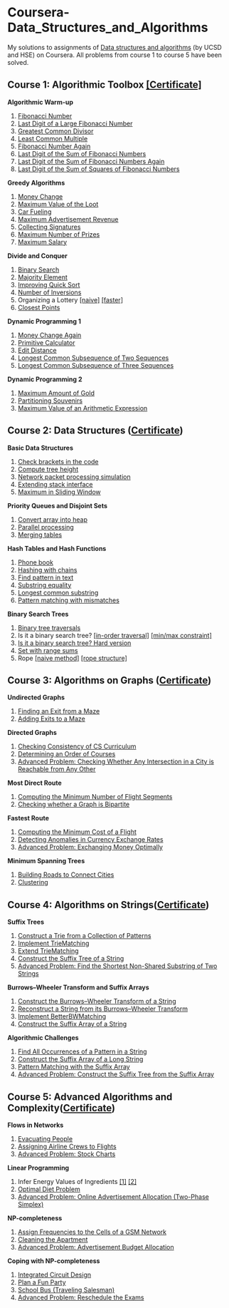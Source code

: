 # Coursera-Data_Structures_and_Algorithms
My solutions to assignments of [Data structures and algorithms](https://www.coursera.org/specializations/data-structures-algorithms) (by UCSD and HSE) on Coursera. 
All problems from course 1 to course 5 have been solved.

Course 1: Algorithmic Toolbox [[Certificate]](https://www.coursera.org/account/accomplishments/certificate/P7UWAE5Z4NAJ?utm_medium=certificate&utm_source=link&utm_campaign=copybutton_certificate)
-

**Algorithmic Warm-up**
  1. [Fibonacci Number](https://github.com/Sonia-96/Coursera-Data-Structures-and-Algorithms/blob/master/1-Algorithmic%20Toolbox/Week1-Algorithmic%20Warm-up/1-Fibonacci%20Number.py)
  2. [Last Digit of a Large Fibonacci Number](https://github.com/Sonia-96/Coursera-Data-Structures-and-Algorithms/blob/master/1-Algorithmic%20Toolbox/Week1-Algorithmic%20Warm-up/2-last%20digit%20of%20a%20large%20fibonacci%20number.py)
  3. [Greatest Common Divisor](https://github.com/Sonia-96/Coursera-Data-Structures-and-Algorithms/blob/master/1-Algorithmic%20Toolbox/Week1-Algorithmic%20Warm-up/3-greatest%20common%20divisor.py)
  4. [Least Common Multiple](https://github.com/Sonia-96/Coursera-Data-Structures-and-Algorithms/blob/master/1-Algorithmic%20Toolbox/Week1-Algorithmic%20Warm-up/4-least%20common%20multiple.py)
  5. [Fibonacci Number Again](https://github.com/Sonia-96/Coursera-Data-Structures-and-Algorithms/blob/master/1-Algorithmic%20Toolbox/Week1-Algorithmic%20Warm-up/5-Fibonacci%20number%20again.py)
  6. [Last Digit of the Sum of Fibonacci Numbers](https://github.com/Sonia-96/Coursera-Data-Structures-and-Algorithms/blob/master/1-Algorithmic%20Toolbox/Week1-Algorithmic%20Warm-up/6-last%20digit%20of%20the%20sum%20of%20fibonacci%20numbers.py)
  7. [Last Digit of the Sum of Fibonacci Numbers Again](https://github.com/Sonia-96/Coursera-Data-Structures-and-Algorithms/blob/master/1-Algorithmic%20Toolbox/Week1-Algorithmic%20Warm-up/7-last%20digit%20of%20the%20sum%20of%20fibonacci%20numbers%20again.py)
  8. [Last Digit of the Sum of Squares of Fibonacci Numbers](https://github.com/Sonia-96/Coursera-Data-Structures-and-Algorithms/blob/master/1-Algorithmic%20Toolbox/Week1-Algorithmic%20Warm-up/8-last%20digit%20of%20the%20sum%20of%20squares%20of%20Fibonacci%20numbers.py)

**Greedy Algorithms**
  1. [Money Change](https://github.com/Sonia-96/Coursera-Data-Structures-and-Algorithms/blob/master/1-Algorithmic%20Toolbox/Week3-Greedy%20Algorithms/1-money%20change.py)
  2. [Maximum Value of the Loot](https://github.com/Sonia-96/Coursera-Data-Structures-and-Algorithms/blob/master/1-Algorithmic%20Toolbox/Week3-Greedy%20Algorithms/2-max%20value%20of%20the%20loot.py)
  3. [Car Fueling](https://github.com/Sonia-96/Coursera-Data-Structures-and-Algorithms/blob/master/1-Algorithmic%20Toolbox/Week3-Greedy%20Algorithms/3-car%20fueling.py)
  4. [Maximum Advertisement Revenue](https://github.com/Sonia-96/Coursera-Data-Structures-and-Algorithms/blob/master/1-Algorithmic%20Toolbox/Week3-Greedy%20Algorithms/4-max%20advertisement%20revenue.py)
  5. [Collecting Signatures](https://github.com/Sonia-96/Coursera-Data-Structures-and-Algorithms/blob/master/1-Algorithmic%20Toolbox/Week3-Greedy%20Algorithms/5-collecting_signatures.py)
  6. [Maximum Number of Prizes](https://github.com/Sonia-96/Coursera-Data-Structures-and-Algorithms/blob/master/1-Algorithmic%20Toolbox/Week3-Greedy%20Algorithms/6-max%20number%20of%20prizes.py)
  7. [Maximum Salary](https://github.com/Sonia-96/Coursera-Data-Structures-and-Algorithms/blob/master/1-Algorithmic%20Toolbox/Week3-Greedy%20Algorithms/7-max%20salary.py)

**Divide and Conquer**
  1. [Binary Search](https://github.com/Sonia-96/Coursera-Data-Structures-and-Algorithms/blob/master/1-Algorithmic%20Toolbox/Week4-Divide%20and%20Conquer/1-binary%20search.py)
  2. [Majority Element](https://github.com/Sonia-96/Coursera-Data-Structures-and-Algorithms/blob/master/1-Algorithmic%20Toolbox/Week4-Divide%20and%20Conquer/2-majority%20element.py)
  3. [Improving Quick Sort](https://github.com/Sonia-96/Coursera-Data-Structures-and-Algorithms/blob/master/1-Algorithmic%20Toolbox/Week4-Divide%20and%20Conquer/3-3-way%20quick%20sort.py)
  4. [Number of Inversions](https://github.com/Sonia-96/Coursera-Data-Structures-and-Algorithms/blob/master/1-Algorithmic%20Toolbox/Week4-Divide%20and%20Conquer/4-number%20of%20inversions.py)
  5. Organizing a Lottery [[naive]](https://github.com/Sonia-96/Coursera-Data-Structures-and-Algorithms/blob/master/1-Algorithmic%20Toolbox/Week4-Divide%20and%20Conquer/5-organizing%20a%20lottery_naive.py) [[faster]](https://github.com/Sonia-96/Coursera-Data-Structures-and-Algorithms/blob/master/1-Algorithmic%20Toolbox/Week4-Divide%20and%20Conquer/5-organizing_a_lottery_faster.py)
  6. [Closest Points](https://github.com/Sonia-96/Coursera-Data-Structures-and-Algorithms/blob/master/1-Algorithmic%20Toolbox/Week4-Divide%20and%20Conquer/6-closest%20points.py)

**Dynamic Programming 1**
  1. [Money Change Again](https://github.com/Sonia-96/Coursera-Data-Structures-and-Algorithms/blob/master/1-Algorithmic%20Toolbox/Week5-Dynamic%20Programming%201/1-money%20change%20agian.py)
  2. [Primitive Calculator](https://github.com/Sonia-96/Coursera-Data-Structures-and-Algorithms/blob/master/1-Algorithmic%20Toolbox/Week5-Dynamic%20Programming%201/2-primitive%20operations.py)
  3. [Edit Distance](https://github.com/Sonia-96/Coursera-Data-Structures-and-Algorithms/blob/master/1-Algorithmic%20Toolbox/Week5-Dynamic%20Programming%201/3-edit%20distance.py)
  4. [Longest Common Subsequence of Two Sequences](https://github.com/Sonia-96/Coursera-Data-Structures-and-Algorithms/blob/master/1-Algorithmic%20Toolbox/Week5-Dynamic%20Programming%201/4-longest%20common%20subsequence%20of%202%20sequences.py)
  5. [Longest Common Subsequence of Three Sequences](https://github.com/Sonia-96/Coursera-Data-Structures-and-Algorithms/blob/master/1-Algorithmic%20Toolbox/Week5-Dynamic%20Programming%201/5-longest%20common%20subsequence%20of%203%20sequences.py)

**Dynamic Programming 2**
  1. [Maximum Amount of Gold](https://github.com/Sonia-96/Coursera-Data-Structures-and-Algorithms/blob/master/1-Algorithmic%20Toolbox/Week6-Dynamic%20Programming%202/1-maximum%20amount%20of%20gold.py)
  2. [Partitioning Souvenirs](https://github.com/Sonia-96/Coursera-Data-Structures-and-Algorithms/blob/master/1-Algorithmic%20Toolbox/Week6-Dynamic%20Programming%202/2-partitioning%20souvenirs.py)
  3. [Maximum Value of an Arithmetic Expression](https://github.com/Sonia-96/Coursera-Data-Structures-and-Algorithms/blob/master/1-Algorithmic%20Toolbox/Week6-Dynamic%20Programming%202/3-maximum%20value%20of%20an%20arithmetic%20expression.py)

Course 2: Data Structures ([Certificate](https://www.coursera.org/account/accomplishments/verify/SNXB3ZMZXNTD))
-

**Basic Data Structures**
  1. [Check brackets in the code](https://github.com/Sonia-96/Coursera-Data-Structures-and-Algorithms/blob/master/2-Data%20Structures/Week1-Basic%20Data%20Structures/1-check%20brackets%20in%20the%20code.py)
  2. [Compute tree height](https://github.com/Sonia-96/Coursera-Data-Structures-and-Algorithms/blob/master/2-Data%20Structures/Week1-Basic%20Data%20Structures/2-compute%20tree%20height.py)
  3. [Network packet processing simulation](https://github.com/Sonia-96/Coursera-Data-Structures-and-Algorithms/blob/master/2-Data%20Structures/Week1-Basic%20Data%20Structures/3-packet%20processing.py)
  4. [Extending stack interface](https://github.com/Sonia-96/Coursera-Data-Structures-and-Algorithms/blob/master/2-Data%20Structures/Week1-Basic%20Data%20Structures/4-extending%20stack%20interface.py)
  5. [Maximum in Sliding Window](https://github.com/Sonia-96/Coursera-Data-Structures-and-Algorithms/blob/master/2-Data%20Structures/Week1-Basic%20Data%20Structures/5-maximum%20in%20sliding%20window.py)

**Priority Queues and Disjoint Sets**
  1. [Convert array into heap](https://github.com/Sonia-96/Coursera-Data-Structures-and-Algorithms/blob/master/2-Data%20Structures/Week3-Priority%20Queues%20and%20Disjoint%20Sets/1-convert%20array%20into%20heap.py)
  2. [Parallel processing](https://github.com/Sonia-96/Coursera-Data-Structures-and-Algorithms/blob/master/2-Data%20Structures/Week3-Priority%20Queues%20and%20Disjoint%20Sets/2-parallel%20processing.py)
  3. [Merging tables](https://github.com/Sonia-96/Coursera-Data-Structures-and-Algorithms/blob/master/2-Data%20Structures/Week3-Priority%20Queues%20and%20Disjoint%20Sets/3-merging%20tables.py)

**Hash Tables and Hash Functions**
  1. [Phone book](https://github.com/Sonia-96/Coursera-Data-Structures-and-Algorithms/blob/master/2-Data%20Structures/Week4-Hash%20Tables%20and%20Hash%20Functions/1-phone%20book.py)
  2. [Hashing with chains](https://github.com/Sonia-96/Coursera-Data-Structures-and-Algorithms/blob/master/2-Data%20Structures/Week4-Hash%20Tables%20and%20Hash%20Functions/2-hashing%20with%20chains.py)
  3. [Find pattern in text](https://github.com/Sonia-96/Coursera-Data-Structures-and-Algorithms/blob/master/2-Data%20Structures/Week4-Hash%20Tables%20and%20Hash%20Functions/3-find%20pattern%20in%20text.py)
  4. [Substring equality](https://github.com/Sonia-96/Coursera-Data-Structures-and-Algorithms/blob/master/2-Data%20Structures/Week4-Hash%20Tables%20and%20Hash%20Functions/4-substring%20equality.py)
  5. [Longest common substring](https://github.com/Sonia-96/Coursera-Data-Structures-and-Algorithms/blob/master/2-Data%20Structures/Week4-Hash%20Tables%20and%20Hash%20Functions/5-longest%20common%20substring.py)
  6. [Pattern matching with mismatches](https://github.com/Sonia-96/Coursera-Data-Structures-and-Algorithms/blob/master/2-Data%20Structures/Week4-Hash%20Tables%20and%20Hash%20Functions/6-pattern%20matching%20with%20mismatches.py)

**Binary Search Trees**
  1. [Binary tree traversals](https://github.com/Sonia-96/Coursera-Data-Structures-and-Algorithms/blob/master/2-Data%20Structures/Week4-Hash%20Tables%20and%20Hash%20Functions/6-pattern%20matching%20with%20mismatches.py)
  2. Is it a binary search tree? [[in-order traversal]](https://github.com/Sonia-96/Coursera-Data-Structures-and-Algorithms/blob/master/2-Data%20Structures/Week6-Binary%20Search%20Trees/2-is%20binary%20search%20tree.py) [[min/max constraint]](https://github.com/Sonia-96/Coursera-Data-Structures-and-Algorithms/blob/master/2-Data%20Structures/Week6-Binary%20Search%20Trees/2-min%20max%20method.py)
  3. [Is it a binary search tree? Hard version](https://github.com/Sonia-96/Coursera-Data-Structures-and-Algorithms/blob/master/2-Data%20Structures/Week6-Binary%20Search%20Trees/3-is%20bst%20hard.py)
  4. [Set with range sums](https://github.com/Sonia-96/Coursera-Data-Structures-and-Algorithms/blob/master/2-Data%20Structures/Week6-Binary%20Search%20Trees/4-splay%20tree.py)
  5. Rope [[naive method]](https://github.com/Sonia-96/Coursera-Data-Structures-and-Algorithms/blob/master/2-Data%20Structures/Week6-Binary%20Search%20Trees/5-naive.py) [[rope structure]](https://github.com/Sonia-96/Coursera-Data-Structures-and-Algorithms/blob/master/2-Data%20Structures/Week6-Binary%20Search%20Trees/5-rope%20structure.py)

Course 3: Algorithms on Graphs ([Certificate](https://www.coursera.org/account/accomplishments/verify/P7UWAE5Z4NAJ))
-

**Undirected Graphs**
  1. [Finding an Exit from a Maze](https://github.com/Sonia-96/Coursera-Data-Structures-and-Algorithms/blob/master/3-Algorithms%20on%20Graphs/Week1-Undirected%20Graphs/1-reachability.py)
  2. [Adding Exits to a Maze](https://github.com/Sonia-96/Coursera-Data-Structures-and-Algorithms/blob/master/3-Algorithms%20on%20Graphs/Week1-Undirected%20Graphs/2-connected%20components.py)

**Directed Graphs**
  1. [Checking Consistency of CS Curriculum](https://github.com/Sonia-96/Coursera-Data-Structures-and-Algorithms/blob/master/3-Algorithms%20on%20Graphs/Week2-Directed%20Graphs/1-directed%20acyclic%20graphs.py)
  2. [Determining an Order of Courses](https://github.com/Sonia-96/Coursera-Data-Structures-and-Algorithms/blob/master/3-Algorithms%20on%20Graphs/Week2-Directed%20Graphs/2-topological%20sort.py)
  3. [Advanced Problem: Checking Whether Any Intersection in a City is Reachable from Any Other](https://github.com/Sonia-96/Coursera-Data-Structures-and-Algorithms/blob/master/3-Algorithms%20on%20Graphs/Week2-Directed%20Graphs/3-strongly%20connected%20components.py)

**Most Direct Route**
  1. [Computing the Minimum Number of Flight Segments](https://github.com/Sonia-96/Coursera-Data-Structures-and-Algorithms/blob/master/3-Algorithms%20on%20Graphs/Week3-Most%20Direct%20Route/1-breath%20first%20search.py)
  2. [Checking whether a Graph is Bipartite](https://github.com/Sonia-96/Coursera-Data-Structures-and-Algorithms/blob/master/3-Algorithms%20on%20Graphs/Week3-Most%20Direct%20Route/2-bipartite.py)

**Fastest Route**
  1. [Computing the Minimum Cost of a Flight](https://github.com/Sonia-96/Coursera-Data-Structures-and-Algorithms/blob/master/3-Algorithms%20on%20Graphs/Week4-Fastest%20Route/1-Dijkstra_min-heap.py)
  2. [Detecting Anomalies in Currency Exchange Rates](https://github.com/Sonia-96/Coursera-Data-Structures-and-Algorithms/blob/master/3-Algorithms%20on%20Graphs/Week4-Fastest%20Route/2-negative%20cycle.py)
  3. [Advanced Problem: Exchanging Money Optimally](https://github.com/Sonia-96/Coursera-Data-Structures-and-Algorithms/blob/master/3-Algorithms%20on%20Graphs/Week4-Fastest%20Route/3-infinite%20arbitrage.py)

**Minimum Spanning Trees**
  1. [Building Roads to Connect Cities](https://github.com/Sonia-96/Coursera-Data-Structures-and-Algorithms/blob/master/3-Algorithms%20on%20Graphs/Week5-Minimum%20Spanning%20Trees/1-connecting%20points.py)
  2. [Clustering](https://github.com/Sonia-96/Coursera-Data-Structures-and-Algorithms/blob/master/3-Algorithms%20on%20Graphs/Week5-Minimum%20Spanning%20Trees/2-clustering.py)

Course 4: Algorithms on Strings([Certificate](https://www.coursera.org/account/accomplishments/verify/PW9Y4GH4SPTX))
-

**Suffix Trees**
  1. [Construct a Trie from a Collection of Patterns](https://github.com/Sonia-96/Coursera-Data-Structures-and-Algorithms/blob/master/4-Algorithms%20on%20Strings/Week1-Suffix%20Trees/1-constrcut%20a%20Trie%20from%20patterns.py)
  2. [Implement TrieMatching](https://github.com/Sonia-96/Coursera-Data-Structures-and-Algorithms/blob/master/4-Algorithms%20on%20Strings/Week1-Suffix%20Trees/2-TrieMatching.py)
  3. [Extend TrieMatching](https://github.com/Sonia-96/Coursera-Data-Structures-and-Algorithms/blob/master/4-Algorithms%20on%20Strings/Week1-Suffix%20Trees/3-Extend%20TrieMatching.py)
  4. [Construct the Suffix Tree of a String](https://github.com/Sonia-96/Coursera-Data-Structures-and-Algorithms/blob/master/4-Algorithms%20on%20Strings/Week1-Suffix%20Trees/4-construct%20the%20suffix%20tree%20of%20a%20string.py)
  5. [Advanced Problem: Find the Shortest Non-Shared Substring of Two Strings](https://github.com/Sonia-96/Coursera-Data-Structures-and-Algorithms/blob/master/4-Algorithms%20on%20Strings/Week1-Suffix%20Trees/5-shortest%20non-shared%20substring.py)

**Burrows–Wheeler Transform and Suffix Arrays**
  1. [Construct the Burrows–Wheeler Transform of a String](https://github.com/Sonia-96/Coursera-Data-Structures-and-Algorithms/blob/master/4-Algorithms%20on%20Strings/Week2-Burrows%E2%80%93Wheeler%20Transform%20and%20Suffix%20Arrays/1-construct%20BWT.py)
  2. [Reconstruct a String from its Burrows–Wheeler Transform](https://github.com/Sonia-96/Coursera-Data-Structures-and-Algorithms/blob/master/4-Algorithms%20on%20Strings/Week2-Burrows%E2%80%93Wheeler%20Transform%20and%20Suffix%20Arrays/2-invert%20BWT.py)
  3. [Implement BetterBWMatching](https://github.com/Sonia-96/Coursera-Data-Structures-and-Algorithms/blob/master/4-Algorithms%20on%20Strings/Week2-Burrows%E2%80%93Wheeler%20Transform%20and%20Suffix%20Arrays/3-BWmatching.py)
  4. [Construct the Suffix Array of a String](https://github.com/Sonia-96/Coursera-Data-Structures-and-Algorithms/blob/master/4-Algorithms%20on%20Strings/Week2-Burrows%E2%80%93Wheeler%20Transform%20and%20Suffix%20Arrays/4-suffix%20array.py)

**Algorithmic Challenges**
  1. [Find All Occurrences of a Pattern in a String](https://github.com/Sonia-96/Coursera-Data-Structures-and-Algorithms/blob/master/4-Algorithms%20on%20Strings/Week4-Algorithmic%20Challenges/1-Knuth%20Morris%20Pratt.py)
  2. [Construct the Suffix Array of a Long String](https://github.com/Sonia-96/Coursera-Data-Structures-and-Algorithms/blob/master/4-Algorithms%20on%20Strings/Week4-Algorithmic%20Challenges/2-suffix%20array%20for%20a%20long%20string.py)
  3. [Pattern Matching with the Suffix Array](https://github.com/Sonia-96/Coursera-Data-Structures-and-Algorithms/blob/master/4-Algorithms%20on%20Strings/Week4-Algorithmic%20Challenges/3-suffix%20array%20matching.py)
  4. [Advanced Problem: Construct the Suffix Tree from the Suffix Array](https://github.com/Sonia-96/Coursera-Data-Structures-and-Algorithms/blob/master/4-Algorithms%20on%20Strings/Week4-Algorithmic%20Challenges/4-suffix%20tree%20from%20array.py)

Course 5: Advanced Algorithms and Complexity([Certificate](https://www.coursera.org/account/accomplishments/verify/A78PQPN5KJAB))
-

**Flows in Networks**
  1. [Evacuating People](https://github.com/Sonia-96/Coursera-Data-Structures-and-Algorithms/blob/master/5-Advanced%20Algorithms%20and%20Complexity/Week1-Flows%20in%20Networks/1-max%20flow.py)
  2. [Assigning Airline Crews to Flights](https://github.com/Sonia-96/Coursera-Data-Structures-and-Algorithms/blob/master/5-Advanced%20Algorithms%20and%20Complexity/Week1-Flows%20in%20Networks/2-bipartite%20matching.py)
  3. [Advanced Problem: Stock Charts](https://github.com/Sonia-96/Coursera-Data-Structures-and-Algorithms/blob/master/5-Advanced%20Algorithms%20and%20Complexity/Week1-Flows%20in%20Networks/3-stock%20charts.py)

**Linear Programming**
  1. Infer Energy Values of Ingredients [[1]](https://github.com/Sonia-96/Coursera-Data-Structures-and-Algorithms/blob/master/5-Advanced%20Algorithms%20and%20Complexity/Week2-Linear%20Programming/1-Gaussian%20Elimination.py) [[2]](https://github.com/Sonia-96/Coursera-Data-Structures-and-Algorithms/blob/master/5-Advanced%20Algorithms%20and%20Complexity/Week2-Linear%20Programming/1b.py)
  2. [Optimal Diet Problem](https://github.com/Sonia-96/Coursera-Data-Structures-and-Algorithms/blob/master/5-Advanced%20Algorithms%20and%20Complexity/Week2-Linear%20Programming/2-LP%20brute%20force.py)
  3. [Advanced Problem: Online Advertisement Allocation (Two-Phase Simplex)](https://github.com/Sonia-96/Coursera-Data-Structures-and-Algorithms/blob/master/5-Advanced%20Algorithms%20and%20Complexity/Week2-Linear%20Programming/3-Two-Phase%20Simplex.py)

**NP-completeness**
  1. [Assign Frequencies to the Cells of a GSM Network](https://github.com/Sonia-96/Coursera-Data-Structures-and-Algorithms/blob/master/5-Advanced%20Algorithms%20and%20Complexity/Week3-NP-completeness/1-3-color%20to%20SAT.py)
  2. [Cleaning the Apartment](https://github.com/Sonia-96/Coursera-Data-Structures-and-Algorithms/blob/master/5-Advanced%20Algorithms%20and%20Complexity/Week3-NP-completeness/2-Hamitonian%20path%20to%20SAT.py)
  3. [Advanced Problem: Advertisement Budget Allocation](https://github.com/Sonia-96/Coursera-Data-Structures-and-Algorithms/blob/master/5-Advanced%20Algorithms%20and%20Complexity/Week3-NP-completeness/3-binary%20LP%20to%20SAT.py)

**Coping with NP-completeness**
  1. [Integrated Circuit Design](https://github.com/Sonia-96/Coursera-Data-Structures-and-Algorithms/blob/master/5-Advanced%20Algorithms%20and%20Complexity/Week4-Coping%20with%20NP-completeness/1-integrated%20circuit.py)
  2. [Plan a Fun Party](https://github.com/Sonia-96/Coursera-Data-Structures-and-Algorithms/blob/master/5-Advanced%20Algorithms%20and%20Complexity/Week4-Coping%20with%20NP-completeness/2-bidirectional%20edge.py)
  3. [School Bus (Traveling Salesman)](https://github.com/Sonia-96/Coursera-Data-Structures-and-Algorithms/blob/master/5-Advanced%20Algorithms%20and%20Complexity/Week4-Coping%20with%20NP-completeness/3-traveling%20salesman.py)
  4. [Advanced Problem: Reschedule the Exams](https://github.com/Sonia-96/Coursera-Data-Structures-and-Algorithms/blob/master/5-Advanced%20Algorithms%20and%20Complexity/Week4-Coping%20with%20NP-completeness/4-reschedule%20exam.py)
